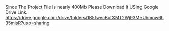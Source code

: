 Since The Project File Is nearly 400Mb Please Download It USing Google Drive Link.
https://drive.google.com/drive/folders/1B5fwecBotXMT2Wj93M5Uhmow6h35misR?usp=sharing
